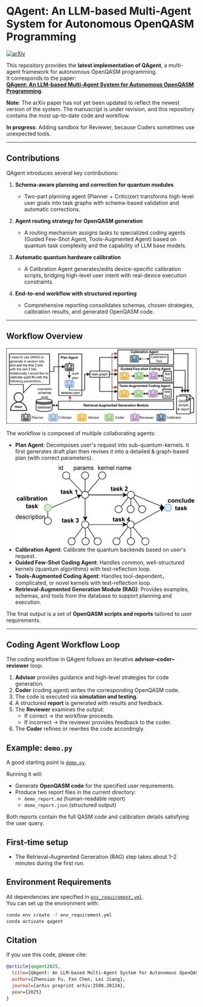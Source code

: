 # QAgent: An LLM-based Multi-Agent System for Autonomous OpenQASM Programming

[![arXiv](https://img.shields.io/badge/arXiv-2508.20134-b31b1b.svg)](https://arxiv.org/abs/2508.20134)

This repository provides the **latest implementation of QAgent**, a multi-agent framework for autonomous OpenQASM programming.  
It corresponds to the paper:  
**[QAgent: An LLM-based Multi-Agent System for Autonomous OpenQASM Programming](https://arxiv.org/abs/2508.20134)**.  

**Note**: The arXiv paper has not yet been updated to reflect the newest version of the system. The manuscript is under revision, and this repository contains the most up-to-date code and workflow.  

**In progress**: Adding sandbox for Reviewer, because Coders sometimes use unexpected tools.

---

## Contributions
QAgent introduces several key contributions:  

1. **Schema-aware planning and correction for quantum modules**  
   - Two-part planning agent (Planner + Criticizer) transforms high-level user goals into task graphs with schema-based validation and automatic corrections.  

2. **Agent routing strategy for OpenQASM generation**  
   - A routing mechanism assigns tasks to specialized coding agents (Guided Few-Shot Agent, Tools-Augmented Agent) based on quantum task complexity and the capability of LLM base models.  

3. **Automatic quantum hardware calibration**  
   - A Calibration Agent generates/edits device-specific calibration scripts, bridging high-level user intent with real-device execution constraints.  

4. **End-to-end workflow with structured reporting**  
   - Comprehensive reporting consolidates schemas, chosen strategies, calibration results, and generated OpenQASM code.  

---

## Workflow Overview
![Workflow Diagram](./figures/flow.png)

The workflow is composed of multiple collaborating agents:  

- **Plan Agent**: Decomposes user's request into sub-quantum-kernels. It first generates draft plan then revises it into a detailed & graph-based plan (with correct parameters).
  ![Workflow Diagram](./figures/task_graph.png)
- **Calibration Agent**: Calibrate the quantum backends based on user's request.  
- **Guided Few-Shot Coding Agent**: Handles common, well-structured kernels (quantum algorithms) with test-reflection loop.  
- **Tools-Augmented Coding Agent**: Handles tool-dependent，complicated, or novel kernels with test-reflection loop.  
- **Retrieval-Augmented Generation Module (RAG)**: Provides examples, schemas, and tools from the database to support planning and execution.  

The final output is a set of **OpenQASM scripts and reports** tailored to user requirements.  

---

## Coding Agent Workflow Loop
The coding workflow in QAgent follows an iterative **advisor–coder–reviewer** loop:

1. **Advisor** provides guidance and high-level strategies for code generation.  
2. **Coder** (coding agent) writes the corresponding OpenQASM code.  
3. The code is executed via **simulation and testing**.  
4. A structured **report** is generated with results and feedback.  
5. The **Reviewer** examines the output:  
   - If correct → the workflow proceeds.  
   - If incorrect → the reviewer provides feedback to the coder.  
6. The **Coder** refines or rewrites the code accordingly.  

## Example: `demo.py`
A good starting point is [`demo.py`](./demo.py).  

Running it will:  
- Generate **OpenQASM code** for the specified user requirements.  
- Produce two report files in the current directory:  
  - `demo_report.md` (human-readable report)  
  - `demo_report.json` (structured output)  

Both reports contain the full QASM code and calibration details satisfying the user query.  

## First-time setup
- The Retrieval-Augmented Generation (RAG) step takes about 1–2 minutes during the first run.

## Environment Requirements
All dependencies are specified in [`env_requirement.yml`](./env_requirement.yml).  
You can set up the environment with:  

```bash
conda env create -f env_requirement.yml
conda activate qagent
```
## Citation
If you use this code, please cite:  

```bibtex
@article{qagent2025,
  title={QAgent: An LLM-based Multi-Agent System for Autonomous OpenQASM programming},
  author={Zhenxiao Fu, Fan Chen, Lei Jiang},
  journal={arXiv preprint arXiv:2508.20134},
  year={2025}
}
```
